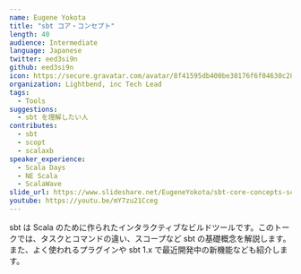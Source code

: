 ```yaml
---
name: Eugene Yokota
title: "sbt コア・コンセプト"
length: 40
audience: Intermediate
language: Japanese
twitter: eed3si9n
github: eed3si9n
icon: https://secure.gravatar.com/avatar/8f41595db400be30176f6f04630c2842
organization: Lightbend, inc Tech Lead
tags:
  - Tools
suggestions:
  - sbt を理解したい人
contributes:
  - sbt
  - scopt
  - scalaxb
speaker_experience:
  - Scala Days
  - NE Scala
  - ScalaWave
slide_url: https://www.slideshare.net/EugeneYokota/sbt-core-concepts-scalamatsuri-2019
youtube: https://youtu.be/mY7zu21Cceg
---
```

sbt は Scala のために作られたインタラクティブなビルドツールです。このトークでは、タスクとコマンドの違い、スコープなど sbt の基礎概念を解説します。また、よく使われるプラグインや sbt 1.x で最近開発中の新機能なども紹介します。
